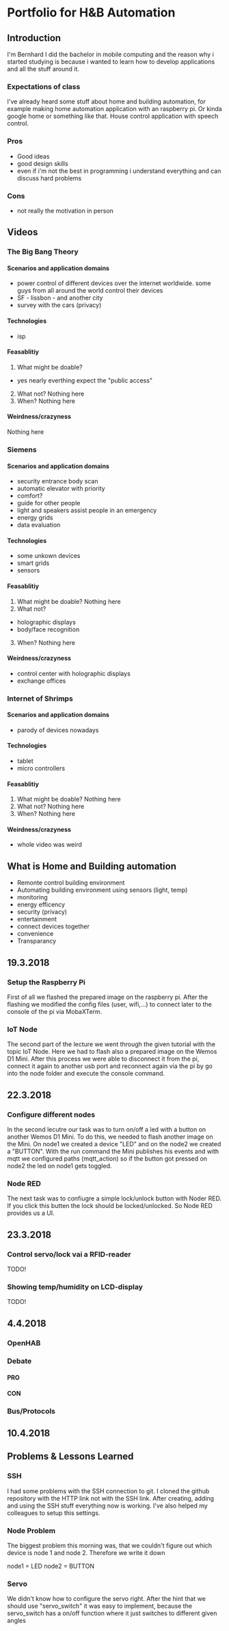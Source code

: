 # Portfolio for H&B Automation

## Introduction
I'm Bernhard I did the bachelor in mobile computing and the reason why i started studying is because i wanted to learn how to develop applications and all the stuff around it.

### Expectations of class
I've already heard some stuff about home and building automation, for example making home automation application with an raspberry pi.
Or kinda google home or something like that. House control application with speech control.

### Pros
* Good ideas
* good design skills
* even if i'm not the best in programming i understand everything and can discuss hard problems

### Cons
* not really the motivation in person


## Videos

### The Big Bang Theory

#### Scenarios and application domains
* power control of different devices over the internet worldwide. some guys from all around the world control their devices
* SF - lissbon - and another city
* survey with the cars (privacy)

#### Technologies
* isp

#### Feasablitiy
1. What might be doable?
* yes nearly everthing expect the "public access"
2. What not?
Nothing here
3. When?
Nothing here

#### Weirdness/crazyness
Nothing here


### Siemens

#### Scenarios and application domains
* security entrance body scan
* automatic elevator with priority
* comfort?
* guide for other people
* light and speakers assist people in an emergency
* energy grids
* data evaluation

#### Technologies
* some unkown devices
* smart grids
* sensors

#### Feasablitiy
1. What might be doable?
	Nothing here
2. What not?
* holographic displays
* body/face recognition
3. When?
Nothing here

#### Weirdness/crazyness
* control center with holographic displays
* exchange offices

### Internet of Shrimps

#### Scenarios and application domains
* parody of devices nowadays

#### Technologies
* tablet
* micro controllers

#### Feasablitiy
1. What might be doable?
	Nothing here
2. What not?
Nothing here
3. When?
Nothing here

#### Weirdness/crazyness
* whole video was weird

## What is Home and Building automation
* Remonte control building environment
* Automating building environment using sensors (light, temp)
* monitoring
* energy efficency
* security (privacy)
* entertainment
* connect devices together
* convenience
* Transparancy

## 19.3.2018

### Setup the Raspberry Pi

First of all we flashed the prepared image on the raspberry pi. After the flashing we modified the config files (user, wifi,...) to connect later to the console of the pi via MobaXTerm.

### IoT Node
The second part of the lecture we went through the given tutorial with the topic IoT Node. Here we had to flash also a prepared image on the Wemos D1 Mini. After this process we were able to disconnect it from the pi, connect it again to another usb port and reconnect again via the pi by go into the node folder and execute the console command.

## 22.3.2018

### Configure different nodes
In the second lecutre our task was to turn on/off a led with a button on another Wemos D1 Mini. To do this, we needed to flash another image on the Mini. On node1 we created a device "LED" and on the node2 we created a "BUTTON". With the run command the Mini publishes his events and with mqtt we configured paths (mqtt_action) so if the button got pressed on node2 the led on node1 gets toggled.

### Node RED
The next task was to confiugre a simple lock/unlock button with Noder RED. If you click this butten the lock should be locked/unlocked. So Node RED provides us a UI.

## 23.3.2018

### Control servo/lock vai a RFID-reader
TODO!

### Showing temp/humidity on LCD-display
TODO!

## 4.4.2018
### OpenHAB

### Debate
#### PRO

#### CON

### Bus/Protocols

## 10.4.2018

## Problems & Lessons Learned
### SSH
I had some problems with the SSH connection to git. I cloned the github repository with the HTTP link not with the SSH link. After creating, adding and using the SSH stuff everything now is working. I've also helped my colleagues to setup this settings.

### Node Problem
The biggest problem this morning was, that we couldn't figure out which device is node 1 and node 2. Therefore we write it down

node1 = LED
node2 = BUTTON

### Servo
We didn't know how to configure the servo right. After the hint that we should use "servo_switch" it was easy to implement, because the servo_switch has a on/off function where it just switches to different given angles
